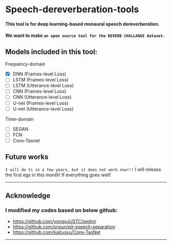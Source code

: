 Speech-dereverberation-tools  
====

#### This tool is for deep learning-based monaural speech dereverberation.   
#### We want to make `an open source tool for the REVERB CHALLANGE dataset`. 


## Models included in this tool:
Frequency-domain
- [x] DNN (Frames-level Loss)
- [ ] LSTM (Frames-level Loss)
- [ ] LSTM (Utterance-level Loss)
- [ ] CNN (Frames-level Loss)
- [ ] CNN (Utterance-level Loss)
- [ ] U-net (Frames-level Loss)
- [ ] U-net (Utterance-level Loss)  

Time-domain
- [ ] SEGAN
- [ ] FCN 
- [ ] Conv-Tasnet 

## Future works
`I will do ti in a few years, but it does not work now!!!`
I will release the first egs in this month! If everything goes well!

*****

## Acknowledge
### I modified my codes based on below github:
* https://github.com/yongxuUSTC/sednn
* https://github.com/snsun/pit-speech-separation
* https://github.com/kaituoxu/Conv-TasNet

*****

